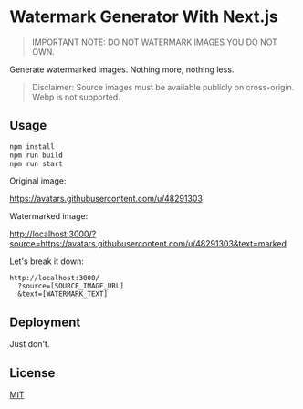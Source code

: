 # Watermark Generator With Next.js

> IMPORTANT NOTE: DO NOT WATERMARK IMAGES YOU DO NOT OWN.

Generate watermarked images. Nothing more, nothing less.

> Disclaimer: Source images must be available publicly on cross-origin. Webp is not supported.

## Usage

```bash
npm install
npm run build
npm run start
```

Original image:

<https://avatars.githubusercontent.com/u/48291303>

Watermarked image:

<http://localhost:3000/?source=https://avatars.githubusercontent.com/u/48291303&text=marked>

Let's break it down:

```text
http://localhost:3000/
  ?source=[SOURCE_IMAGE_URL]
  &text=[WATERMARK_TEXT]
```

## Deployment

Just don't.

## License

[MIT](LICENSE)
